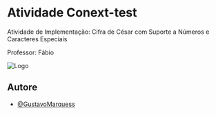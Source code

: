 
#  Atividade Conext-test

Atividade de Implementação: Cifra de César com Suporte a Números e Caracteres Especiais

Professor: Fábio


![Logo](https://photos.google.com/u/1/share/AF1QipOsQKQuNKQ0Wu6DK8tK-r9S1jw09etBJc9xO9hp3ZyAyLs6V5RnO2FfYyEYfHFY1A/photo/AF1QipNF0kK_fkBcKC7YvR59Hx2Aa9tXEtqyMe1SlgwG?key=a09kUXpuWTFzX0NsQWlNZHpoejVxNk5qQW5obDJB)


## Autore

- [@GustavoMarquess](https://github.com/GustavoMarquess)

